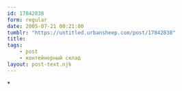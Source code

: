 ```yaml
---
id: 17842838
form: regular
date: 2005-07-21 00:21:00
tumblr: "https://untitled.urbansheep.com/post/17842838"
title:
tags:
    - post
    - контейнерный склад
layout: post-text.njk
---
```


<p>*</p>

